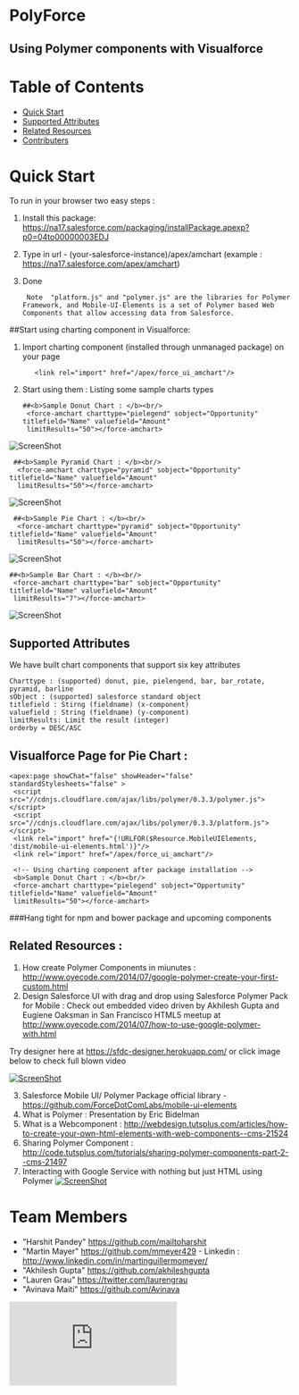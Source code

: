 # PolyForce
## Using Polymer components with Visualforce 

# Table of Contents
 
* [Quick Start](#quick-start)
* [Supported Attributes](#supported-attributes)
* [Related Resources](#related-resources)
* [Contributers](#team-members)


# <a name="how-to"></a>Quick Start
To run in your browser two easy steps :

1. Install this package:  https://na17.salesforce.com/packaging/installPackage.apexp?p0=04to00000003EDJ
   
2. Type in url -  (your-salesforce-instance)/apex/amchart (example : https://na17.salesforce.com/apex/amchart)

3. Done 

   ```
    Note  "platform.js" and "polymer.js" are the libraries for Polymer Framework, and Mobile-UI-Elements is a set of Polymer based Web Components that allow accessing data from Salesforce.
   ```
##Start using charting component in Visualforce: 


1. Import charting component (installed through unmanaged package) on your page
   
   ```
      <link rel="import" href="/apex/force_ui_amchart"/>
   ```
2. Start using them : Listing some sample charts types
   
   ```
   ##<b>Sample Donut Chart : </b><br/>
    <force-amchart charttype="pielegend" sobject="Opportunity" titlefield="Name" valuefield="Amount"       
    limitResults="50"></force-amchart>
   ```
![ScreenShot](http://i32.photobucket.com/albums/d22/Harshit_Pandey/piechart_zpsb49e85a3.gif?t=1412410188)

  ```
   ##<b>Sample Pyramid Chart : </b><br/>
    <force-amchart charttype="pyramid" sobject="Opportunity" titlefield="Name" valuefield="Amount"       
    limitResults="50"></force-amchart>
   ```
![ScreenShot](http://res.cloudinary.com/hzxejch6p/image/upload/h_372,w_1024/v1410681362/pyramid_utc8o8.gif)


  ```
   ##<b>Sample Pie Chart : </b><br/>
    <force-amchart charttype="pyramid" sobject="Opportunity" titlefield="Name" valuefield="Amount"       
    limitResults="50"></force-amchart>
   ```
![ScreenShot](http://res.cloudinary.com/hzxejch6p/image/upload/h_370,w_1024/v1410679705/donut_chart_ykc9cz.gif)

   ```
   ##<b>Sample Bar Chart : </b><br/>
    <force-amchart charttype="bar" sobject="Opportunity" titlefield="Name" valuefield="Amount"       
    limitResults="7"></force-amchart>
   ```
![ScreenShot](http://cdn.makeagif.com/media/9-27-2014/fZi0zb.gif)


  
## <a name="supported-attributes"></a>Supported Attributes 

   We have built chart components that support six key attributes

   ```
   Charttype : (supported) donut, pie, pielengend, bar, bar_rotate, pyramid, barline
   sObject : (supported) salesforce standard object
   titlefield : Stirng (fieldname) (x-component)
   valuefield : String (fieldname) (y-component)
   limitResults: Limit the result (integer)
   orderby = DESC/ASC
   ```
## <a name="Sample-Visualforce-Page"></a>Visualforce Page for Pie Chart  : 

   ```
   <apex:page showChat="false" showHeader="false" standardStylesheets="false" >
    <script src="//cdnjs.cloudflare.com/ajax/libs/polymer/0.3.3/polymer.js"></script> 
    <script src="//cdnjs.cloudflare.com/ajax/libs/polymer/0.3.3/platform.js"></script>
    <link rel="import" href="{!URLFOR($Resource.MobileUIElements, 'dist/mobile-ui-elements.html')}"/>
    <link rel="import" href="/apex/force_ui_amchart"/>
  
    <!-- Using charting component after package installation --> 
    <b>Sample Donut Chart : </b><br/>
    <force-amchart charttype="pielegend" sobject="Opportunity" titlefield="Name" valuefield="Amount" 
    limitResults="50"></force-amchart>
   ```
   
   
###Hang tight for npm and bower package and upcoming components 

## <a name="related-resources"></a>Related Resources   : 

   1. How create Polymer Components in miunutes : http://www.oyecode.com/2014/07/google-polymer-create-your-first-custom.html
   2. Design Salesforce UI with drag and drop using Salesforce Polymer Pack for Mobile : Check out embedded video driven by 
      Akhilesh Gupta and Eugiene Oaksman in San Francisco HTML5 meetup at 
      http://www.oyecode.com/2014/07/how-to-use-google-polymer-with.html
 
   Try designer here at  https://sfdc-designer.herokuapp.com/ or click image below to check full blown video

   [![ScreenShot](https://static.dyp.im/3ZqKwf9WDS/20b9628e26be22cf4180aaccb7afbd55.gif)](https://www.youtube.com/watch?v=67FjSemJ7uQ&feature=youtu.be)

   3. Salesforce Mobile UI/ Polymer Package official library - https://github.com/ForceDotComLabs/mobile-ui-elements
   4. What is Polymer : Presentation by Eric Bidelman 
   5. What is a Webcomponent : http://webdesign.tutsplus.com/articles/how-to-create-your-own-html-elements-with-web-components--cms-21524
   6. Sharing Polymer Component : http://code.tutsplus.com/tutorials/sharing-polymer-components-part-2--cms-21497
   7. Interacting with Google Service with nothing but just HTML using Polymer 
      [![ScreenShot](http://i32.photobucket.com/albums/d22/Harshit_Pandey/ScreenShot2014-10-04at34714AM_zpsf69275ff.png)](https://www.youtube.com/watch?v=eORqFaf_QzM)


 
# <a name="team-members"></a>Team Members
* "Harshit Pandey" <https://github.com/mailtoharshit> 
* "Martin Mayer" <https://github.com/mmeyer429> - Linkedin : http://www.linkedin.com/in/martinguillermomeyer/
* "Akhilesh Gupta" <https://github.com/akhileshgupta>
* "Lauren Grau" <https://twitter.com/laurengrau>
* "Avinava Maiti" <https://github.com/Avinava> 

[![Analytics](https://ga-beacon.appspot.com/UA-55449664-1/mailtoharshit/PolyForce/blob/master/README.md)](https://github.com/igrigorik/ga-beacon)
